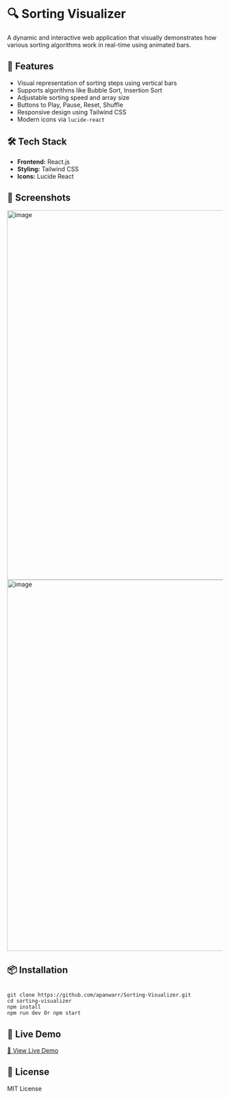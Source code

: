 <h1>🔍 Sorting Visualizer</h1>
<p>
  A dynamic and interactive web application that visually demonstrates how various sorting algorithms work in real-time using animated bars.
</p>

<h2>🚀 Features</h2>
<ul>
  <li>Visual representation of sorting steps using vertical bars</li>
  <li>Supports algorithms like Bubble Sort, Insertion Sort</li>
  <li>Adjustable sorting speed and array size</li>
  <li>Buttons to Play, Pause, Reset, Shuffle</li>
  <li>Responsive design using Tailwind CSS</li>
  <li>Modern icons via <code>lucide-react</code></li>
</ul>

<h2>🛠️ Tech Stack</h2>
<ul>
  <li><strong>Frontend:</strong> React.js</li>
  <li><strong>Styling:</strong> Tailwind CSS</li>
  <li><strong>Icons:</strong> Lucide React</li>
</ul>

<h2>📸 Screenshots</h2>
<p>
  <img width="1916" height="863" alt="image" src="https://github.com/user-attachments/assets/8680c470-8b0c-4310-9d6d-f3f891995ede" />
  <img width="1918" height="867" alt="image" src="https://github.com/user-attachments/assets/a9e22bc3-a325-4dce-9044-d79de1496e02" />
</p>

<h2>📦 Installation</h2>
<pre><code>
git clone https://github.com/apanwarr/Sorting-Visualizer.git
cd sorting-visualizer
npm install
npm run dev Or npm start
</code></pre>

<h2>📍 Live Demo</h2>
<p>
  <a href="https://sorting-visualizer-gvbama.vercel.app" target="_blank">🔗 View Live Demo</a>
</p>

<h2>📄 License</h2>
<p>MIT License</p>
